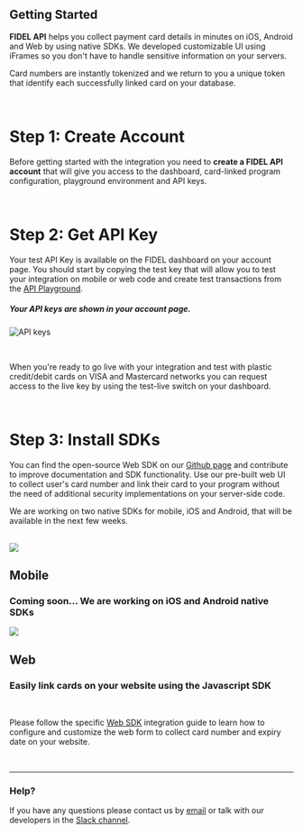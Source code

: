 ## Getting Started

**FIDEL API** helps you collect payment card details in minutes on iOS, Android and Web by using native SDKs. We developed customizable UI using iFrames so you don't have to handle sensitive information on your servers.

Card numbers are instantly tokenized and we return to you a unique token that identify each successfully linked card on your database.

<br/>

# Step 1: Create Account
Before getting started with the integration you need to **create a FIDEL API account** that will give you access to the dashboard, card-linked program configuration, playground environment and API keys.  

<br/>

# Step 2: Get API Key
Your test API Key is available on the FIDEL dashboard on your account page. You should start by copying the test key that will allow you to test your integration on mobile or web code and create test transactions from the [API Playground](fidel.uk).

<h5>Your API keys are shown in your account page.</h5>

![API keys](https://docs.fidel.uk/assets/images/api-keys@2x.png "API keys")

<br/>

When you're ready to go live with your integration and test with plastic credit/debit cards on VISA and Mastercard networks you can request access to the live key by using the test-live switch on your dashboard.

<br/>

# Step 3: Install SDKs
You can find the open-source Web SDK on our [Github page](https://github.com/FidelLimited) and contribute to improve documentation and SDK functionality. Use our pre-built web UI to collect user's card number and link their card to your program without the need of additional security implementations on your server-side code.

We are working on two native SDKs for mobile, iOS and Android, that will be available in the next few weeks.

<br/>

<div class="row">
    <div class="column">
        <div class="content">
            <img src="https://docs.fidel.uk/assets/images/get-started.svg"/>
            <h2>Mobile</h2>
            <h3>Coming soon... We are working on iOS and Android native SDKs</h3>
        </div>
    </div>
    <div class="column">
        <div class="content">
            <img src="https://docs.fidel.uk/assets/images/sdk-box.svg"/>
            <h2>Web</h2>
            <h3>Easily link cards on your website using the Javascript SDK</h3>
        </div>
    </div>
</div>

<br/>

Please follow the specific [Web SDK](/web) integration guide to learn how to configure and customize the web form to collect card number and expiry date on your website.

<br/>

___
### Help?
If you have any questions please contact us by [email](mailto:developer@fidel.uk) or talk with our developers in the [Slack channel](fidel.uk).

<br/>
